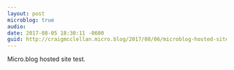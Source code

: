 ```yaml
---
layout: post
microblog: true
audio: 
date: 2017-08-05 18:30:11 -0600
guid: http://craigmcclellan.micro.blog/2017/08/06/microblog-hosted-site.html
---
```

Micro.blog hosted site test. 
